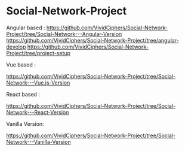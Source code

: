 # Social-Network-Project

Angular based :
https://github.com/VividCiphers/Social-Network-Project/tree/Social-Network---Angular-Version
https://github.com/VividCiphers/Social-Network-Project/tree/angular-develop
https://github.com/VividCiphers/Social-Network-Project/tree/project-setup

Vue based :

https://github.com/VividCiphers/Social-Network-Project/tree/Social-Network---Vue.js-Version

React based :

https://github.com/VividCiphers/Social-Network-Project/tree/Social-Network---React-Version

Vanilla Version:

https://github.com/VividCiphers/Social-Network-Project/tree/Social-Network---Vanilla-Version
